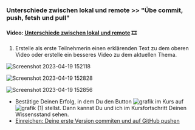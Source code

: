 
### **Unterschiede zwischen lokal und remote >> "Übe commit, push, fetsh und pull"**

#### **Video:**  [Unterschiede zwischen lokal und remote](https://maxeythschulede-my.sharepoint.com/:v:/g/personal/schwaiger_max-eyth-schule_de1/ESlOxWKDgoBLsDYPQ2cQtCIB1S96UnsvM1ImPLhTkgHQMg?e=Z6Tvki) 🎞

  

1.  Erstelle als erste Teilnehmerin einen erklärenden Text zu dem oberen Video oder erstelle ein besseres Video zu dem aktuellen Thema.
     
![Screenshot 2023-04-19 152118](https://user-images.githubusercontent.com/78038701/233102245-ca376faf-63a9-4ade-b7f9-3ba1a253b1c2.jpg)


![Screenshot 2023-04-19 152828](https://user-images.githubusercontent.com/78038701/233102263-e125009d-4f6b-425a-9cd0-3eac3663bfd6.jpg)


![Screenshot 2023-04-19 152856](https://user-images.githubusercontent.com/78038701/233102276-48fbbf6c-6b88-4e5d-9482-68acc5a9c280.jpg)


-   Bestätige Deinen Erfolg, in dem Du den Button ![grafik](https://user-images.githubusercontent.com/78038701/230964845-fc4ace3c-7f16-40ad-8ba1-280b6795fa56.png)
im Kurs auf ![grafik (1)](https://user-images.githubusercontent.com/78038701/230964881-356a6d1e-bd72-4c26-aab5-03a17033ba67.png)
stellst. Dann kannst Du und ich im Kursfortschritt Deinen Wissensstand sehen.
- [Einreichen: Deine erste Version commiten und auf GitHub pushen](https://mo9710.schule.hessen.de/mod/assign/view.php?id=31235)
